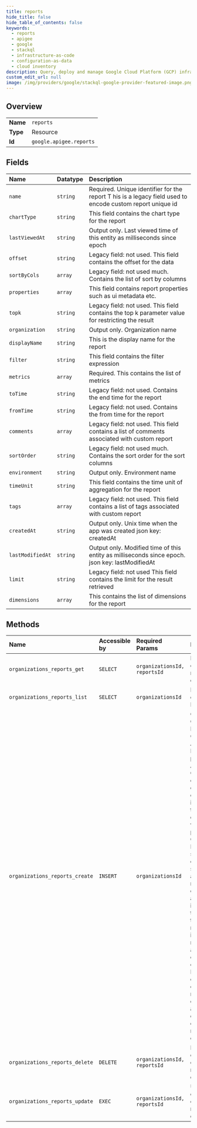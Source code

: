 ```yaml
---
title: reports
hide_title: false
hide_table_of_contents: false
keywords:
  - reports
  - apigee
  - google    
  - stackql
  - infrastructure-as-code
  - configuration-as-data
  - cloud inventory
description: Query, deploy and manage Google Cloud Platform (GCP) infrastructure and resources using SQL
custom_edit_url: null
image: /img/providers/google/stackql-google-provider-featured-image.png
---
```

  
    

## Overview
<table><tbody>
<tr><td><b>Name</b></td><td><code>reports</code></td></tr>
<tr><td><b>Type</b></td><td>Resource</td></tr>
<tr><td><b>Id</b></td><td><code>google.apigee.reports</code></td></tr>
</tbody></table>

## Fields
| Name | Datatype | Description |
|:-----|:---------|:------------|
| `name` | `string` | Required. Unique identifier for the report T his is a legacy field used to encode custom report unique id |
| `chartType` | `string` | This field contains the chart type for the report |
| `lastViewedAt` | `string` | Output only. Last viewed time of this entity as milliseconds since epoch |
| `offset` | `string` | Legacy field: not used. This field contains the offset for the data |
| `sortByCols` | `array` | Legacy field: not used much. Contains the list of sort by columns |
| `properties` | `array` | This field contains report properties such as ui metadata etc. |
| `topk` | `string` | Legacy field: not used. This field contains the top k parameter value for restricting the result |
| `organization` | `string` | Output only. Organization name |
| `displayName` | `string` | This is the display name for the report |
| `filter` | `string` | This field contains the filter expression |
| `metrics` | `array` | Required. This contains the list of metrics |
| `toTime` | `string` | Legacy field: not used. Contains the end time for the report |
| `fromTime` | `string` | Legacy field: not used. Contains the from time for the report |
| `comments` | `array` | Legacy field: not used. This field contains a list of comments associated with custom report |
| `sortOrder` | `string` | Legacy field: not used much. Contains the sort order for the sort columns |
| `environment` | `string` | Output only. Environment name |
| `timeUnit` | `string` | This field contains the time unit of aggregation for the report |
| `tags` | `array` | Legacy field: not used. This field contains a list of tags associated with custom report |
| `createdAt` | `string` | Output only. Unix time when the app was created json key: createdAt |
| `lastModifiedAt` | `string` | Output only. Modified time of this entity as milliseconds since epoch. json key: lastModifiedAt |
| `limit` | `string` | Legacy field: not used This field contains the limit for the result retrieved |
| `dimensions` | `array` | This contains the list of dimensions for the report |
## Methods
| Name | Accessible by | Required Params | Description |
|:-----|:--------------|:----------------|:------------|
| `organizations_reports_get` | `SELECT` | `organizationsId, reportsId` | Retrieve a custom report definition. |
| `organizations_reports_list` | `SELECT` | `organizationsId` | Return a list of Custom Reports |
| `organizations_reports_create` | `INSERT` | `organizationsId` | Creates a Custom Report for an Organization. A Custom Report provides Apigee Customers to create custom dashboards in addition to the standard dashboards which are provided. The Custom Report in its simplest form contains specifications about metrics, dimensions and filters. It is important to note that the custom report by itself does not provide an executable entity. The Edge UI converts the custom report definition into an analytics query and displays the result in a chart. |
| `organizations_reports_delete` | `DELETE` | `organizationsId, reportsId` | Deletes an existing custom report definition |
| `organizations_reports_update` | `EXEC` | `organizationsId, reportsId` | Update an existing custom report definition |
